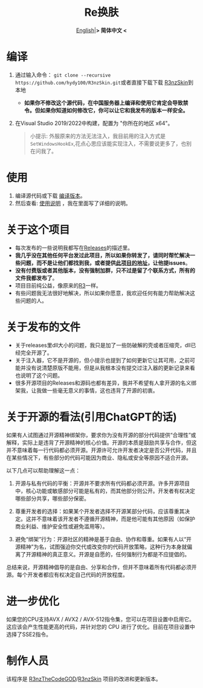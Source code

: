 <div align="center">

   # Re换肤

[English](README.md)|**&gt; 简体中文 &lt;** 

</div>

# 编译

1. 通过输入命令： `git clone --recursive https://github.com/hydy100/R3nzSkin.git`或者直接下载下载 [R3nzSkin](https://github.com/hydy100/R3nzSkin/archive/refs/heads/main.zip)到本地

   - **如果你不修改这个源代码，在中国服务器上编译和使用它肯定会导致禁令。但如果你知道如何修改它，你可以让它和我发布的版本一样安全。**

2. 在Visual Studio 2019/2022中构建，配置为 "你所在的地区  x64"。

   > 小提示: 外服原来的方法无法注入，我目前用的注入方式是`SetWindowsHookEx`,花点心思应该能实现注入，不需要说更多了，也别在问我了。

# 使用

1. 编译源代码或下载 [编译版本](https://github.com/hydy100/R3nzSkin/releases/latest)。
2. 然后查看: [使用说明](https://hydy100.top/zh/) ，我在里面写了详细的说明。

# 关于这个项目

- 每次发布的一些说明我都写在[Releases](https://github.com/hydy100/R3nzSkin/releases/latest)的描述里。
- **我几乎没在其他任何平台发过此项目，所以如果你转发了，请同时帮忙解决一些问题，而不是让他们都找到我，或者提供[此项目的地址](https://github.com/hydy100/R3nzSkin)，让他提issues**。
- **没有付费版或者其他版本，没有强制加群，只不过是留了个联系方式，所有的文件我都发布了**。
- 项目目前纯公益，像原来的[R3](https://github.com/R3nzTheCodeGOD/R3nzSkin)一样。
- 有些问题我无法很好地解决，所以如果你愿意，我欢迎任何有能力帮助解决这些问题的人。
# 关于发布的文件
- 关于releases里dll大小的问题，我只是加了一些防破解的壳或者压缩壳，dll已经完全开源了。
- 关于注入器，它不是开源的，但小提示也提到了如何更新它让其可用，之前可能并没有说清楚原版不能用，但是从我根本没有提交过注入器的更新记录来看也说明了这个问题。
- 很多开源项目的Releases和源码也都有差异，我并不希望有人拿开源的名义绑架我，让我做一些毫无意义的事情，这也违背了开源的初衷。

# 关于开源的看法(引用ChatGPT的话)
如果有人试图通过开源精神绑架你，要求你为没有开源的部分代码提供“合理性”或解释，实际上是违背了开源精神的核心价值。开源的本质是鼓励共享与合作，但这并不意味着每一行代码都必须开源。开源许可允许开发者决定是否公开代码，并且在某些情况下，有些部分的代码可能因为商业、隐私或安全等原因不适合开源。

以下几点可以帮助理解这一点：

1. 开源与私有代码的平衡：开源并不要求所有代码都必须开源。许多开源项目中，核心功能或敏感部分可能是私有的，而其他部分则公开。开发者有权决定哪些部分共享，哪些部分保密。

2. 尊重开发者的选择：如果某个开发者选择不开源某部分代码，应该尊重其决定。这并不意味着该开发者不遵循开源精神，而是他可能有其他原因（如保护商业利益、维护安全性或避免滥用等）。

3. 避免“绑架”行为：开源社区的精神是基于自由、协作和尊重。如果有人以“开源精神”为名，试图强迫你交代或改变你的代码开放策略，这种行为本身就偏离了开源精神的真正意义。开源是自愿的，任何强制行为都是不应提倡的。

总结来说，开源精神倡导的是自由、分享和合作，但并不意味着所有代码都必须开源。每个开发者都应有权决定自己代码的开放程度。

# 进一步优化

如果您的CPU支持AVX / AVX2 / AVX-512指令集，您可以在项目设置中启用它。这应该会产生性能更高的代码，并针对您的 CPU 进行了优化。目前在项目设置中选择了SSE2指令。

# 制作人员

该程序是 [R3nzTheCodeGOD](https://github.com/R3nzTheCodeGOD)/[R3nzSkin](https://github.com/R3nzTheCodeGOD/R3nzSkin) 项目的改进和更新版本。
